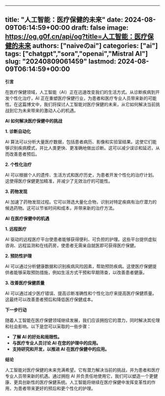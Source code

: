
---
title: "人工智能：医疗保健的未来"
date: 2024-08-09T06:14:59+00:00
draft: false
image: https://og.g0f.cn/api/og?title=人工智能：医疗保健的未来
authors: ["naiveのai"]
categories: ["ai"]
tags: ["chatgpt","sora","openai","Mistral AI"]
slug: "20240809061459"
lastmod: 2024-08-09T06:14:59+00:00
---
**引言**

在医疗保健领域，人工智能（AI）正在迅速改变我们的生活方式。从诊断疾病到开发个性化治疗，AI 正在重塑医疗保健行业，为患者和医疗专业人员带来新的可能性。在这篇博文中，我们将探讨人工智能对医疗保健的未来，从它如何解决当前挑战到它为未来带来的激动人心的机遇。

**AI 如何解决医疗保健中的挑战**

**1. 诊断自动化**

AI 算法可以分析大量医疗数据，包括患者病历、影像和实验室结果。这使它们能够识别疾病模式，并比人类更快、更准确地做出诊断。这可以减少误诊和延迟，从而改善患者预后。

**2. 个性化治疗**

AI 可以根据个人的遗传、生活方式和医疗历史，为患者开发个性化的治疗计划。这使得医疗保健更加精准，并减少了无效治疗的可能性。

**3. 药物发现**

AI 加速了药物发现过程。它可以筛选大量化合物，识别对特定疾病有治疗潜力的候选药物。这可以节省时间和成本，并带来新的治疗方法。

**AI 在医疗保健中的机遇**

**1. 远程医疗**

AI 驱动的远程医疗平台使患者能够获得便利、可负担的护理。这些平台提供虚拟咨询、远程监测和在线药房，使患者无需亲自就医即可获得医疗保健。

**2. 预防性护理**

AI 可以通过分析健康数据和识别疾病风险因素，帮助预防疾病。这使医疗保健提供者能够采取预防措施，例如生活方式干预和早期筛查，以改善患者健康。

**3. 改善医疗保健质量**

AI 可以通过减少医疗错误、提高诊断准确性和个性化治疗来提高医疗保健质量。这最终可以改善患者预后和降低医疗保健成本。

**下一步行动**

随着人工智能在医疗保健领域继续发展，我们应该拥抱它的潜力，同时解决其伦理和社会影响。以下是您可以采取的一些步骤：

* **了解 AI 的好处和局限性。**
* **与医疗专业人员讨论 AI 在您的护理中的应用。**
* **支持研究和开发，以推进 AI 在医疗保健中的应用。**

**结论**

人工智能对医疗保健的未来充满希望。它有潜力解决当前的挑战，并为患者和医疗专业人员带来新的机遇。通过拥抱 AI 并负责任地使用它，我们可以塑造一个更健康、更具创新性的医疗保健系统。人工智能将继续在医疗保健中发挥变革性的作用，为患者带来更好的预后和更个性化的护理。